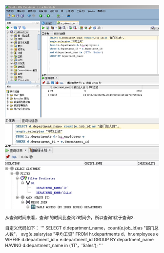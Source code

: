 ![查询1](https://github.com/DoubleLTT/Oracle/blob/master/img3.JPG)
![查询2](https://github.com/DoubleLTT/Oracle/blob/master/img2.JPG)

从查询时间来看，查询1的时间比查询2时间少，所以查询1优于查询2.

自定义代码如下：
'''
SELECT d.department_name，count(e.job_id)as "部门总人数"，
avg(e.salary)as "平均工资"
FROM hr.departments d，hr.employees e
WHERE d.department_id = e.department_id
GROUP BY department_name
HAVING d.department_name in ('IT'，'Sales');
'''
